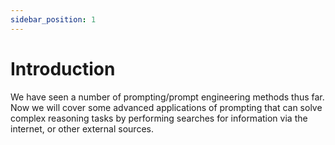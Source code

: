 ```yaml
---
sidebar_position: 1
---
```


# Introduction

We have seen a number of prompting/prompt engineering methods thus far. 
Now we will cover some advanced applications of prompting that can solve
complex reasoning tasks by performing searches for information via the internet,
or other external sources.